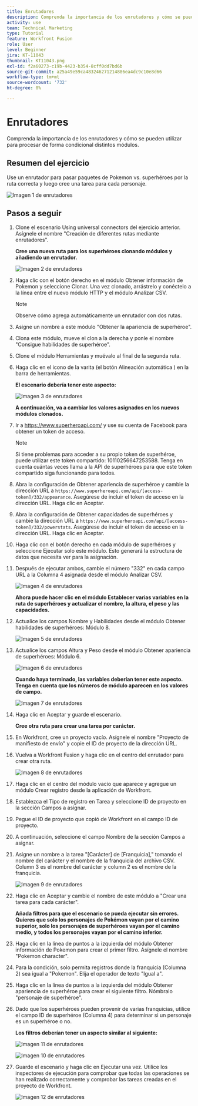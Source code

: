 ```yaml
---
title: Enrutadores
description: Comprenda la importancia de los enrutadores y cómo se pueden utilizar para procesar de forma condicional distintos módulos.
activity: use
team: Technical Marketing
type: Tutorial
feature: Workfront Fusion
role: User
level: Beginner
jira: KT-11043
thumbnail: KT11043.png
exl-id: f2a60273-c19b-4423-b354-8cff0dd7bd6b
source-git-commit: a25a49e59ca483246271214886ea4dc9c10e8d66
workflow-type: tm+mt
source-wordcount: '732'
ht-degree: 0%

---
```


# Enrutadores

Comprenda la importancia de los enrutadores y cómo se pueden utilizar para procesar de forma condicional distintos módulos.

## Resumen del ejercicio

Use un enrutador para pasar paquetes de Pokemon vs. superhéroes por la ruta correcta y luego cree una tarea para cada personaje.

![Imagen 1 de enrutadores](../12-exercises/assets/routers-walkthrough-1.png)

## Pasos a seguir

1. Clone el escenario Using universal connectors del ejercicio anterior. Asígnele el nombre &quot;Creación de diferentes rutas mediante enrutadores&quot;.

   **Cree una nueva ruta para los superhéroes clonando módulos y añadiendo un enrutador.**

   ![Imagen 2 de enrutadores](../12-exercises/assets/routers-walkthrough-2.png)

1. Haga clic con el botón derecho en el módulo Obtener información de Pokemon y seleccione Clonar. Una vez clonado, arrástrelo y conéctelo a la línea entre el nuevo módulo HTTP y el módulo Analizar CSV.

   >[!NOTE]
   >
   > Observe cómo agrega automáticamente un enrutador con dos rutas.

1. Asigne un nombre a este módulo &quot;Obtener la apariencia de superhéroe&quot;.
1. Clona este módulo, mueve el clon a la derecha y ponle el nombre &quot;Consigue habilidades de superhéroe&quot;.
1. Clone el módulo Herramientas y muévalo al final de la segunda ruta.
1. Haga clic en el icono de la varita (el botón Alineación automática ) en la barra de herramientas.

   **El escenario debería tener este aspecto:**

   ![Imagen 3 de enrutadores](../12-exercises/assets/routers-walkthrough-3.png)

   **A continuación, va a cambiar los valores asignados en los nuevos módulos clonados.**

1. Ir a <https://www.superheroapi.com/> y use su cuenta de Facebook para obtener un token de acceso.

   >[!NOTE]
   >
   >Si tiene problemas para acceder a su propio token de superhéroe, puede utilizar este token compartido: 10110256647253588. Tenga en cuenta cuántas veces llama a la API de superhéroes para que este token compartido siga funcionando para todos.

1. Abra la configuración de Obtener apariencia de superhéroe y cambie la dirección URL a `https://www.superheroapi.com/api/[access- token]/332/appearance`. Asegúrese de incluir el token de acceso en la dirección URL. Haga clic en Aceptar.
1. Abra la configuración de Obtener capacidades de superhéroes y cambie la dirección URL a `https://www.superheroapi.com/api/[access- token]/332/powerstats`. Asegúrese de incluir el token de acceso en la dirección URL. Haga clic en Aceptar.
1. Haga clic con el botón derecho en cada módulo de superhéroes y seleccione Ejecutar solo este módulo. Esto generará la estructura de datos que necesita ver para la asignación.
1. Después de ejecutar ambos, cambie el número &quot;332&quot; en cada campo URL a la Columna 4 asignada desde el módulo Analizar CSV.

   ![Imagen 4 de enrutadores](../12-exercises/assets/routers-walkthrough-4.png)

   **Ahora puede hacer clic en el módulo Establecer varias variables en la ruta de superhéroes y actualizar el nombre, la altura, el peso y las capacidades.**

1. Actualice los campos Nombre y Habilidades desde el módulo Obtener habilidades de superhéroes: Módulo 8.

   ![Imagen 5 de enrutadores](../12-exercises/assets/routers-walkthrough-5.png)

1. Actualice los campos Altura y Peso desde el módulo Obtener apariencia de superhéroes: Módulo 6.

   ![Imagen 6 de enrutadores](../12-exercises/assets/routers-walkthrough-6.png)

   **Cuando haya terminado, las variables deberían tener este aspecto. Tenga en cuenta que los números de módulo aparecen en los valores de campo.**

   ![Imagen 7 de enrutadores](../12-exercises/assets/routers-walkthrough-7.png)

1. Haga clic en Aceptar y guarde el escenario.

   **Cree otra ruta para crear una tarea por carácter.**

1. En Workfront, cree un proyecto vacío. Asígnele el nombre &quot;Proyecto de manifiesto de envío&quot; y copie el ID de proyecto de la dirección URL.
1. Vuelva a Workfront Fusion y haga clic en el centro del enrutador para crear otra ruta.

   ![Imagen 8 de enrutadores](../12-exercises/assets/routers-walkthrough-8.png)

1. Haga clic en el centro del módulo vacío que aparece y agregue un módulo Crear registro desde la aplicación de Workfront.
1. Establezca el Tipo de registro en Tarea y seleccione ID de proyecto en la sección Campos a asignar.
1. Pegue el ID de proyecto que copió de Workfront en el campo ID de proyecto.
1. A continuación, seleccione el campo Nombre de la sección Campos a asignar.
1. Asigne un nombre a la tarea &quot;[Carácter] de [Franquicia],&quot; tomando el nombre del carácter y el nombre de la franquicia del archivo CSV. Column 3 es el nombre del carácter y column 2 es el nombre de la franquicia.

   ![Imagen 9 de enrutadores](../12-exercises/assets/routers-walkthrough-9.png)

1. Haga clic en Aceptar y cambie el nombre de este módulo a &quot;Crear una tarea para cada carácter&quot;.

   **Añada filtros para que el escenario se pueda ejecutar sin errores. Quieres que solo los personajes de Pokémon vayan por el camino superior, solo los personajes de superhéroes vayan por el camino medio, y todos los personajes vayan por el camino inferior.**

1. Haga clic en la línea de puntos a la izquierda del módulo Obtener información de Pokemon para crear el primer filtro. Asígnele el nombre &quot;Pokemon character&quot;.
1. Para la condición, solo permita registros donde la franquicia (Columna 2) sea igual a &quot;Pokemon&quot;. Elija el operador de texto &quot;Igual a&quot;.
1. Haga clic en la línea de puntos a la izquierda del módulo Obtener apariencia de superhéroe para crear el siguiente filtro. Nómbralo &quot;personaje de superhéroe&quot;.
1. Dado que los superhéroes pueden provenir de varias franquicias, utilice el campo ID de superhéroe (Columna 4) para determinar si un personaje es un superhéroe o no.

   **Los filtros deberían tener un aspecto similar al siguiente:**

   ![Imagen 11 de enrutadores](../12-exercises/assets/routers-walkthrough-11.png)

   ![Imagen 10 de enrutadores](../12-exercises/assets/routers-walkthrough-10.png)

1. Guarde el escenario y haga clic en Ejecutar una vez. Utilice los inspectores de ejecución para comprobar que todas las operaciones se han realizado correctamente y comprobar las tareas creadas en el proyecto de Workfront.

   ![Imagen 12 de enrutadores](../12-exercises/assets/routers-walkthrough-12.png)
